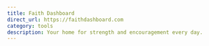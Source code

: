 ```yaml
---
title: Faith Dashboard
direct_url: https://faithdashboard.com
category: tools
description: Your home for strength and encouragement every day.
---
```

